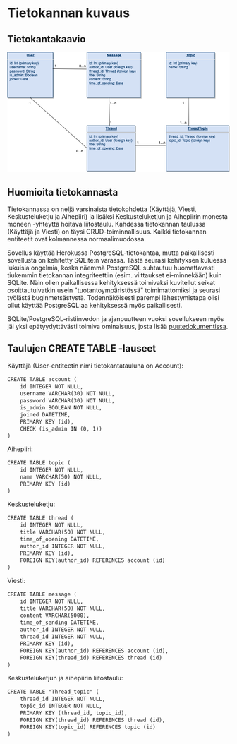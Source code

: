# Tietokannan kuvaus

## Tietokantakaavio

![](Tietokantakaavio.png)

## Huomioita tietokannasta

Tietokannassa on neljä varsinaista tietokohdetta (Käyttäjä, Viesti, Keskusteluketju ja Aihepiiri) ja lisäksi Keskusteluketjun ja Aihepiirin monesta moneen -yhteyttä hoitava liitostaulu. Kahdessa tietokannan taulussa (Käyttäjä ja Viesti) on täysi CRUD-toiminnallisuus. Kaikki tietokannan entiteetit ovat kolmannessa normaalimuodossa.

Sovellus käyttää Herokussa PostgreSQL-tietokantaa, mutta paikallisesti sovellusta on kehitetty SQLite:n varassa. Tästä seurasi kehityksen kuluessa lukuisia ongelmia, koska näemmä PostgreSQL suhtautuu huomattavasti tiukemmin tietokannan integriteettiin (esim. viittaukset ei-minnekään) kuin SQLite. Näin ollen paikallisessa kehityksessä toimivaksi kuvitellut seikat osoittautuivatkin usein "tuotantoympäristössä" toimimattomiksi ja seurasi työlästä buginmetsästystä. Todennäköisesti parempi lähestymistapa olisi ollut käyttää PostgreSQL:aa kehityksessä myös paikallisesti.

SQLite/PostgreSQL-ristiinvedon ja ajanpuutteen vuoksi sovellukseen myös jäi yksi epätyydyttävästi toimiva ominaisuus, josta lisää [puutedokumentissa](puutteet.md).

## Taulujen CREATE TABLE -lauseet

Käyttäjä (User-entiteetin nimi tietokantatauluna on Account):
```
CREATE TABLE account (
	id INTEGER NOT NULL, 
	username VARCHAR(30) NOT NULL, 
	password VARCHAR(30) NOT NULL, 
	is_admin BOOLEAN NOT NULL, 
	joined DATETIME, 
	PRIMARY KEY (id), 
	CHECK (is_admin IN (0, 1))
)
```


Aihepiiri:
```
CREATE TABLE topic (
	id INTEGER NOT NULL, 
	name VARCHAR(50) NOT NULL, 
	PRIMARY KEY (id)
)
```


Keskusteluketju:
```
CREATE TABLE thread (
	id INTEGER NOT NULL, 
	title VARCHAR(50) NOT NULL, 
	time_of_opening DATETIME, 
	author_id INTEGER NOT NULL, 
	PRIMARY KEY (id), 
	FOREIGN KEY(author_id) REFERENCES account (id)
)
```


Viesti:
```
CREATE TABLE message (
	id INTEGER NOT NULL, 
	title VARCHAR(50) NOT NULL, 
	content VARCHAR(5000), 
	time_of_sending DATETIME, 
	author_id INTEGER NOT NULL, 
	thread_id INTEGER NOT NULL, 
	PRIMARY KEY (id), 
	FOREIGN KEY(author_id) REFERENCES account (id), 
	FOREIGN KEY(thread_id) REFERENCES thread (id)
)
```


Keskusteluketjun ja aihepiirin liitostaulu:
```
CREATE TABLE "Thread_topic" (
	thread_id INTEGER NOT NULL, 
	topic_id INTEGER NOT NULL, 
	PRIMARY KEY (thread_id, topic_id), 
	FOREIGN KEY(thread_id) REFERENCES thread (id), 
	FOREIGN KEY(topic_id) REFERENCES topic (id)
)
```

